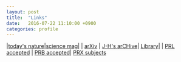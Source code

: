 ```yaml
---
layout: post
title:  "Links"
date:   2016-07-22 11:10:00 +0900
categories: profile
---
```



|[today's nature](http://www.nature.com/search?article_type=protocols,research,reviews&subject=physics)|[science mag](http://science.sciencemag.org/collection/physics)|
| [arXiv](http://arxiv.org/list/cond-mat/new) |       [J-H's arCHive](http://jinhong-park.github.io/blog/arCHive.html)| [Library](http://jinhong-park.github.io/blog/Lib.html)|
 | [PRL accepted](http://journals.aps.org/prl/accepted) | [PRB accepted](http://journals.aps.org/prb/accepted)| [PRX subjects](http://journals.aps.org/prx/subjects?journal%5B%5D=prx&sort=recent&type=article&subject_area%5B%5D=cond-matt&subject_area%5B%5D=strongly-correlated&subject_area%5B%5D=superconductivity&subject_area%5B%5D=top-insulator&subject_area%5B%5D=graphene&subject_area%5B%5D=quantum-info&subject_area%5B%5D=materials&subject_area%5B%5D=spintronics&subject_area%5B%5D=magnetism)



